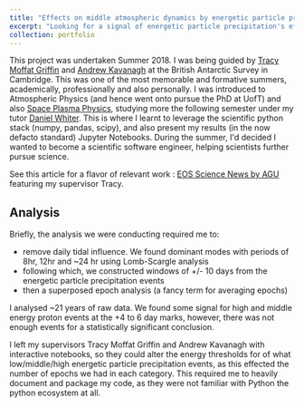 ```yaml
---
title: "Effects on middle atmospheric dynamics by energetic particle precipitation above the Antarctic"
excerpt: "Looking for a signal of energetic particle precipitation's effects on middle atmospheric dynamics, by analysing wind at temperature data at ~87km altitude over the Antarctic. The image below (stolen from google) broadly illustrates the phenomena of interest <br/><img src='/images/middle_atmos_structure.png'>"
collection: portfolio
---
```


This project was undertaken Summer 2018. I was being guided by [Tracy Moffat Griffin](https://www.bas.ac.uk/profile/tmof/) and [Andrew Kavanagh](https://www.bas.ac.uk/profile/andkav/) at the British Antarctic Survey in Cambridge. This was one of the most memorable and formative summers, academically, professionally and also personally. I was introduced to Atmospheric Physics (and hence went onto pursue the PhD at UofT) and also [Space Plasma Physics](https://www.southampton.ac.uk/courses/modules/phys6004#syllabus), studying more the following semester under my tutor [Daniel Whiter](https://www.astro.soton.ac.uk/people/daniel_whiter.html). This is where I learnt to leverage the scientific python stack (numpy, pandas, scipy), and also present my results (in the now defacto standard) Jupyter Notebooks. During the summer, I'd decided I wanted to become a scientific software engineer, helping scientists further pursue science.

See this article for a flavor of relevant work : 
[EOS Science News by AGU](https://eos.org/editors-vox/atmospheric-gravity-wave-science-in-the-polar-regions) featuring my supervisor Tracy.

## Analysis

Briefly, the analysis we were conducting required me to:
- remove daily tidal influence. We found dominant modes with periods of 8hr, 12hr and ~24 hr using Lomb-Scargle analysis
- following which, we constructed windows of +/- 10 days from the energetic particle precipitation events
- then a superposed epoch analysis (a fancy term for averaging epochs)

I analysed  ~21 years of raw data. We found some signal for high and middle energy proton events at the +4 to 6 day marks, however, there was not enough events for a statistically significant conclusion. 

I left my supervisors Tracy Moffat Griffin and Andrew Kavanagh with interactive notebooks, so they could alter the energy thresholds for  of what low/middle/high energetic particle precipitation events, as this effected the number of epochs we had in each category. This required me to heavily document and package my code, as they were not familiar with Python the python ecosystem at all.